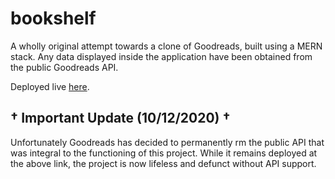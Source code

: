 # bookshelf

A wholly original attempt towards a clone of Goodreads, built using a MERN stack. Any data displayed inside the application have been obtained from the public Goodreads API.

Deployed live [here](https://goodreads-clone.herokuapp.com).

## † Important Update (10/12/2020) †

Unfortunately Goodreads has decided to permanently rm the public API that was integral to the functioning of this project. While it remains deployed at the above link, the project is now lifeless and defunct without API support.
